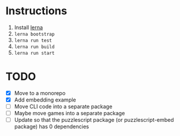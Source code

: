 # Instructions

1. Install [lerna](https://lerna.js.org)
1. `lerna bootstrap`
1. `lerna run test`
1. `lerna run build`
1. `lerna run start`


# TODO

- [x] Move to a monorepo
- [x] Add embedding example
- [ ] Move CLI code into a separate package
- [ ] Maybe move games into a separate package
- [ ] Update so that the puzzlescript package (or puzzlescript-embed package) has 0 dependencies
